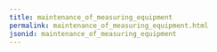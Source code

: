 ```yaml
---
title: maintenance_of_measuring_equipment
permalink: maintenance_of_measuring_equipment.html
jsonid: maintenance_of_measuring_equipment
---
```

